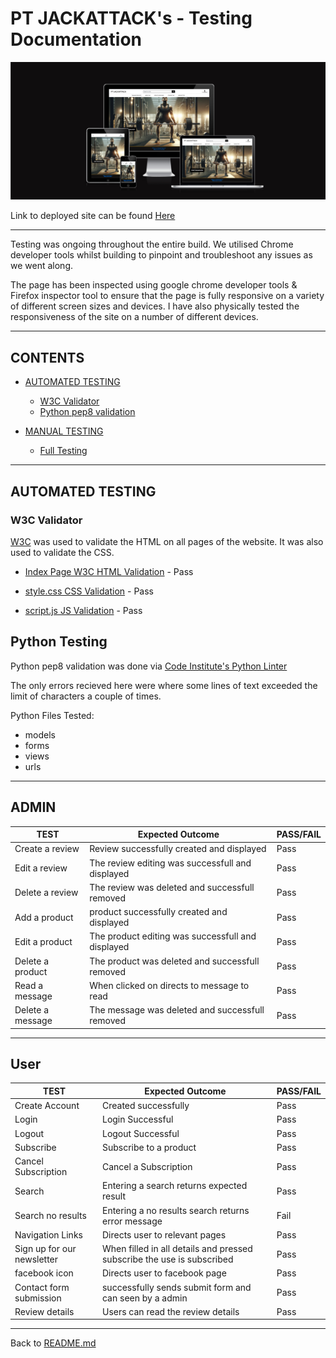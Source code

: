 # PT JACKATTACK's - Testing Documentation

![PT JACKATTACK](media/I-am-responsive.png)

Link to deployed site can be found [Here](https://pt-pp-p-5-acaa98cb0828.herokuapp.com/)

---

Testing was ongoing throughout the entire build. We utilised Chrome developer tools whilst building to pinpoint and troubleshoot any issues as we went along.

The page has been inspected using google chrome developer tools & Firefox inspector tool to ensure that the page is fully responsive on a variety of different screen sizes and devices. I have also physically tested the responsiveness of the site on a number of different devices.

---

## CONTENTS

* [AUTOMATED TESTING](#AUTOMATED-TESTING)
  * [W3C Validator](#W3C-Validator)
  * [Python pep8 validation](#python-testing)

* [MANUAL TESTING](#MANUAL-TESTING)
  * [Full Testing](#Full-Testing)

---

## AUTOMATED TESTING

### W3C Validator

[W3C](https://validator.w3.org/) was used to validate the HTML on all pages of the website. It was also used to validate the CSS.

* [Index Page W3C HTML Validation](https://validator.w3.org/nu/#textarea) - Pass

* [style.css CSS Validation](https://jigsaw.w3.org/css-validator/validator) - Pass

* [script.js JS Validation](https://jshint.com/) - Pass


## Python Testing

Python pep8 validation was done via [Code Institute's Python Linter](https://pep8ci.herokuapp.com/)

The only errors recieved here were where some lines of text exceeded the limit of characters a couple of times.

Python Files Tested:

- models
- forms
- views
- urls

___

## ADMIN

| TEST | Expected Outcome | PASS/FAIL|
| --- | --- | --- |
| Create a review | Review successfully created and displayed | Pass |
| Edit a review | The review editing was successfull and displayed | Pass |
| Delete a review | The review was deleted and successfull removed | Pass |
| Add a product | product successfully created and displayed | Pass |
| Edit a product | The product editing was successfull and displayed | Pass |
| Delete a product | The product was deleted and successfull removed | Pass |
| Read a message | When clicked on directs to message to read | Pass |
| Delete a message | The message was deleted and successfull removed | Pass |

--- 

## User

| TEST | Expected Outcome | PASS/FAIL|
| --- | --- | --- |
| Create Account | Created successfully | Pass |
| Login | Login Successful | Pass |
| Logout | Logout Successful | Pass |
| Subscribe | Subscribe to a product | Pass |
| Cancel Subscription | Cancel a Subscription | Pass |
| Search | Entering a search returns expected result | Pass |
| Search no results | Entering a no results search returns error message | Fail |
| Navigation Links | Directs user to relevant pages | Pass |
| Sign up for our newsletter | When filled in all details and pressed subscribe the use is subscribed | Pass |
| facebook icon	 | Directs user to facebook page | Pass |
| Contact form submission | successfully sends submit form and can seen by a admin | Pass |
| Review details | Users can read the review details | Pass |

---

Back to [README.md](README.md)